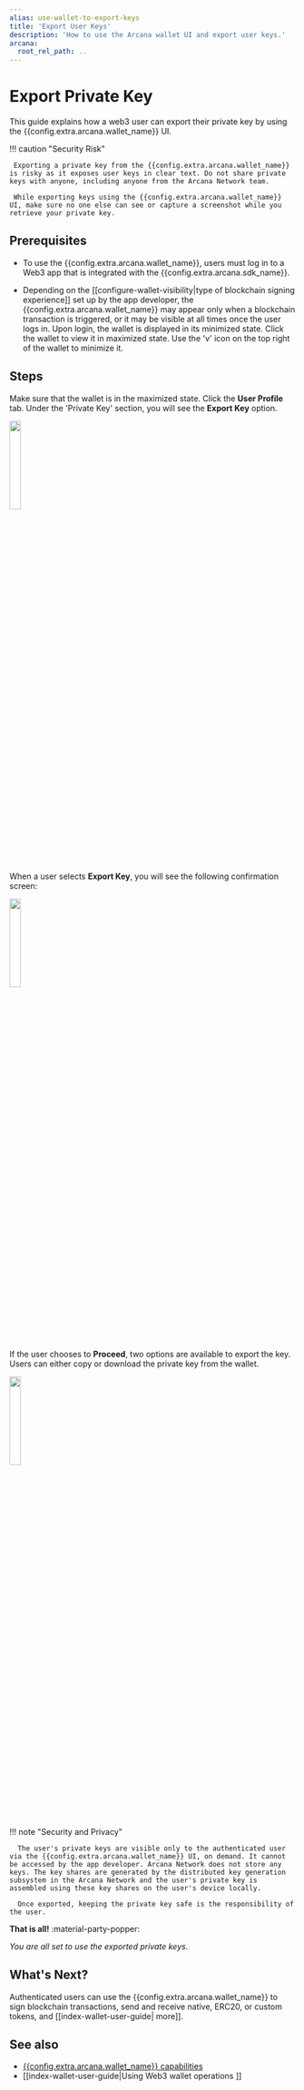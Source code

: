 ```yaml
---
alias: use-wallet-to-export-keys
title: 'Export User Keys'
description: 'How to use the Arcana wallet UI and export user keys.'
arcana:
  root_rel_path: ..
---
```


# Export Private Key 

This guide explains how a web3 user can export their private key by using the {{config.extra.arcana.wallet_name}} UI. 

!!! caution "Security Risk"

     Exporting a private key from the {{config.extra.arcana.wallet_name}} is risky as it exposes user keys in clear text. Do not share private keys with anyone, including anyone from the Arcana Network team.

     While exporting keys using the {{config.extra.arcana.wallet_name}} UI, make sure no one else can see or capture a screenshot while you retrieve your private key.

## Prerequisites

* To use the {{config.extra.arcana.wallet_name}}, users must log in to a Web3 app that is integrated with the {{config.extra.arcana.sdk_name}}. 

* Depending on the [[configure-wallet-visibility|type of blockchain signing experience]] set up by the app developer, the {{config.extra.arcana.wallet_name}} may appear only when a blockchain transaction is triggered, or it may be visible at all times once the user logs in. Upon login, the wallet is displayed in its minimized state. Click the wallet to view it in maximized state. Use the 'v' icon on the top right of the wallet to minimize it.

## Steps 

Make sure that the wallet is in the maximized state. Click the **User Profile** tab. Under the 'Private Key' section, you will see the **Export Key** option.

<img class="an-screenshots-noeffects" src="/img/an_wallet_export_key_screen.png" width="20%"/>

When a user selects **Export Key**, you will see the following confirmation screen:

<img class="an-screenshots-noeffects" src="/img/an_wallet_export_key_confirm.png" width="20%"/>

If the user chooses to **Proceed**, two options are available to export the key. Users can either copy or download the private key from the wallet.  

<img class="an-screenshots-noeffects" src="/img/an_wallet_export_key_copy.png" width="20%"/>

!!! note "Security and Privacy"

      The user's private keys are visible only to the authenticated user via the {{config.extra.arcana.wallet_name}} UI, on demand. It cannot be accessed by the app developer. Arcana Network does not store any keys. The key shares are generated by the distributed key generation subsystem in the Arcana Network and the user's private key is assembled using these key shares on the user's device locally.

      Once exported, keeping the private key safe is the responsibility of the user. 

**That is all!**  :material-party-popper:

*You are all set to use the exported private keys.*

## What's Next?

Authenticated users can use the {{config.extra.arcana.wallet_name}} to sign blockchain transactions, send and receive native, ERC20, or custom tokens, and [[index-wallet-user-guide| 
more]].

## See also

* [{{config.extra.arcana.wallet_name}} capabilities]({{page.meta.arcana.root_rel_path}}/concepts/anwallet/index.md)
* [[index-wallet-user-guide|Using Web3 wallet operations ]]